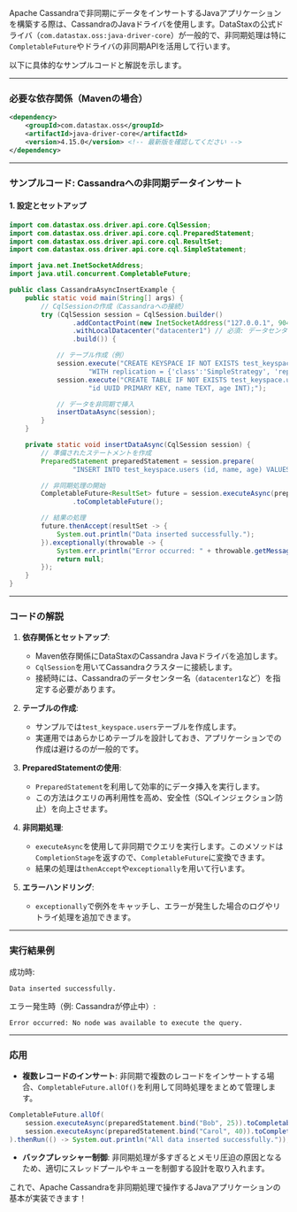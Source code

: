 Apache Cassandraで非同期にデータをインサートするJavaアプリケーションを構築する際は、CassandraのJavaドライバを使用します。DataStaxの公式ドライバ（`com.datastax.oss:java-driver-core`）が一般的で、非同期処理は特に`CompletableFuture`やドライバの非同期APIを活用して行います。

以下に具体的なサンプルコードと解説を示します。

---

### 必要な依存関係（Mavenの場合）
```xml
<dependency>
    <groupId>com.datastax.oss</groupId>
    <artifactId>java-driver-core</artifactId>
    <version>4.15.0</version> <!-- 最新版を確認してください -->
</dependency>
```

---

### サンプルコード: Cassandraへの非同期データインサート

#### 1. 設定とセットアップ
```java
import com.datastax.oss.driver.api.core.CqlSession;
import com.datastax.oss.driver.api.core.cql.PreparedStatement;
import com.datastax.oss.driver.api.core.cql.ResultSet;
import com.datastax.oss.driver.api.core.cql.SimpleStatement;

import java.net.InetSocketAddress;
import java.util.concurrent.CompletableFuture;

public class CassandraAsyncInsertExample {
    public static void main(String[] args) {
        // CqlSessionの作成（Cassandraへの接続）
        try (CqlSession session = CqlSession.builder()
                .addContactPoint(new InetSocketAddress("127.0.0.1", 9042)) // Cassandraホストとポート
                .withLocalDatacenter("datacenter1") // 必須: データセンター名を指定
                .build()) {

            // テーブル作成（例）
            session.execute("CREATE KEYSPACE IF NOT EXISTS test_keyspace " +
                    "WITH replication = {'class':'SimpleStrategy', 'replication_factor':1};");
            session.execute("CREATE TABLE IF NOT EXISTS test_keyspace.users (" +
                    "id UUID PRIMARY KEY, name TEXT, age INT);");

            // データを非同期で挿入
            insertDataAsync(session);
        }
    }

    private static void insertDataAsync(CqlSession session) {
        // 準備されたステートメントを作成
        PreparedStatement preparedStatement = session.prepare(
                "INSERT INTO test_keyspace.users (id, name, age) VALUES (uuid(), ?, ?);");

        // 非同期処理の開始
        CompletableFuture<ResultSet> future = session.executeAsync(preparedStatement.bind("Alice", 30))
                .toCompletableFuture();

        // 結果の処理
        future.thenAccept(resultSet -> {
            System.out.println("Data inserted successfully.");
        }).exceptionally(throwable -> {
            System.err.println("Error occurred: " + throwable.getMessage());
            return null;
        });
    }
}
```

---

### コードの解説

1. **依存関係とセットアップ**:
   - Maven依存関係にDataStaxのCassandra Javaドライバを追加します。
   - `CqlSession`を用いてCassandraクラスターに接続します。
   - 接続時には、Cassandraのデータセンター名（`datacenter1`など）を指定する必要があります。

2. **テーブルの作成**:
   - サンプルでは`test_keyspace.users`テーブルを作成します。
   - 実運用ではあらかじめテーブルを設計しておき、アプリケーションでの作成は避けるのが一般的です。

3. **PreparedStatementの使用**:
   - `PreparedStatement`を利用して効率的にデータ挿入を実行します。
   - この方法はクエリの再利用性を高め、安全性（SQLインジェクション防止）を向上させます。

4. **非同期処理**:
   - `executeAsync`を使用して非同期でクエリを実行します。このメソッドは`CompletionStage`を返すので、`CompletableFuture`に変換できます。
   - 結果の処理は`thenAccept`や`exceptionally`を用いて行います。

5. **エラーハンドリング**:
   - `exceptionally`で例外をキャッチし、エラーが発生した場合のログやリトライ処理を追加できます。

---

### 実行結果例

成功時:
```
Data inserted successfully.
```

エラー発生時（例: Cassandraが停止中）:
```
Error occurred: No node was available to execute the query.
```

---

### 応用
- **複数レコードのインサート**:
  非同期で複数のレコードをインサートする場合、`CompletableFuture.allOf()`を利用して同時処理をまとめて管理します。

```java
CompletableFuture.allOf(
    session.executeAsync(preparedStatement.bind("Bob", 25)).toCompletableFuture(),
    session.executeAsync(preparedStatement.bind("Carol", 40)).toCompletableFuture()
).thenRun(() -> System.out.println("All data inserted successfully."));
```

- **バックプレッシャー制御**:
  非同期処理が多すぎるとメモリ圧迫の原因となるため、適切にスレッドプールやキューを制御する設計を取り入れます。

これで、Apache Cassandraを非同期処理で操作するJavaアプリケーションの基本が実装できます！
